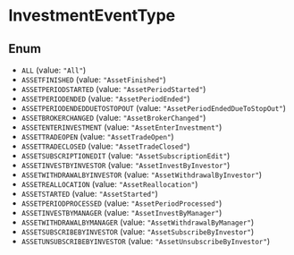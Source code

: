 # InvestmentEventType

## Enum

* `ALL` (value: `"All"`)
* `ASSETFINISHED` (value: `"AssetFinished"`)
* `ASSETPERIODSTARTED` (value: `"AssetPeriodStarted"`)
* `ASSETPERIODENDED` (value: `"AssetPeriodEnded"`)
* `ASSETPERIODENDEDDUETOSTOPOUT` (value: `"AssetPeriodEndedDueToStopOut"`)
* `ASSETBROKERCHANGED` (value: `"AssetBrokerChanged"`)
* `ASSETENTERINVESTMENT` (value: `"AssetEnterInvestment"`)
* `ASSETTRADEOPEN` (value: `"AssetTradeOpen"`)
* `ASSETTRADECLOSED` (value: `"AssetTradeClosed"`)
* `ASSETSUBSCRIPTIONEDIT` (value: `"AssetSubscriptionEdit"`)
* `ASSETINVESTBYINVESTOR` (value: `"AssetInvestByInvestor"`)
* `ASSETWITHDRAWALBYINVESTOR` (value: `"AssetWithdrawalByInvestor"`)
* `ASSETREALLOCATION` (value: `"AssetReallocation"`)
* `ASSETSTARTED` (value: `"AssetStarted"`)
* `ASSETPERIODPROCESSED` (value: `"AssetPeriodProcessed"`)
* `ASSETINVESTBYMANAGER` (value: `"AssetInvestByManager"`)
* `ASSETWITHDRAWALBYMANAGER` (value: `"AssetWithdrawalByManager"`)
* `ASSETSUBSCRIBEBYINVESTOR` (value: `"AssetSubscribeByInvestor"`)
* `ASSETUNSUBSCRIBEBYINVESTOR` (value: `"AssetUnsubscribeByInvestor"`)

